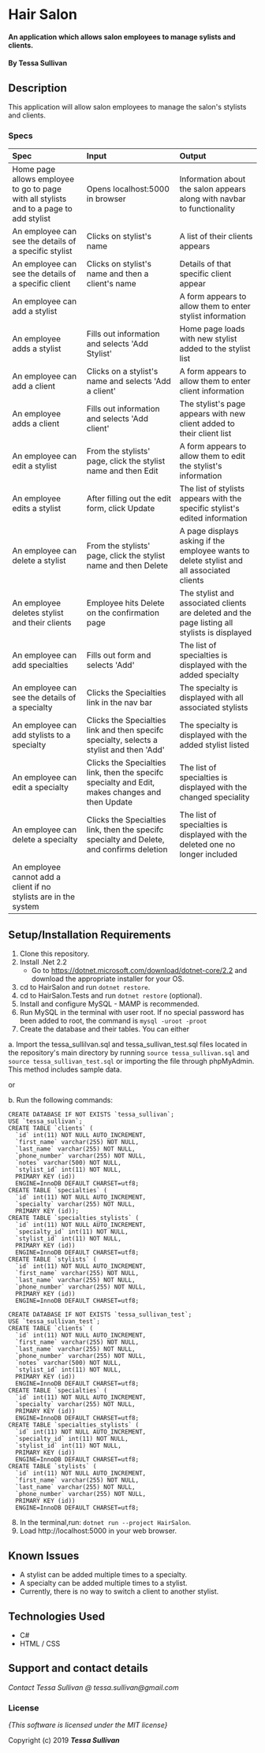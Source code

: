 # Hair Salon

#### An application which allows salon employees to manage sylists and clients.

#### By **Tessa Sullivan**

## Description
This application will allow salon employees to manage the salon's stylists and clients.


### Specs
| Spec | Input | Output |
| :-------------     | :------------- | :------------- |
| Home page allows employee to go to page with all stylists and to a page to add stylist | Opens localhost:5000 in browser | Information about the salon appears along with navbar to functionality|
| An employee can see the details of a specific stylist | Clicks on stylist's name | A list of their clients appears |
| An employee can see the details of a specific client | Clicks on stylist's name and then a client's name | Details of that specific client appear |
| An employee can add a stylist | | A form appears to allow them to enter stylist information | 
| An employee adds a stylist | Fills out information and selects 'Add Stylist' | Home page loads with new stylist added to the stylist list |
| An employee can add a client | Clicks on a stylist's name and selects 'Add a client' | A form appears to allow them to enter client information | 
| An employee adds a client | Fills out information and selects 'Add client'| The stylist's page appears with new client added to their client list |
| An employee can edit a stylist | From the stylists' page, click the stylist name and then Edit | A form appears to allow them to edit the stylist's information|
| An employee edits a stylist | After filling out the edit form, click Update | The list of stylists appears with the specific stylist's edited information |
| An employee can delete a stylist | From the stylists' page, click the stylist name and then Delete | A page displays asking if the employee wants to delete stylist and all associated clients|
| An employee deletes stylist and their clients | Employee hits Delete on the confirmation page | The stylist and associated clients are deleted and the page listing all stylists is displayed |
| An employee can add specialties | Fills out form and selects 'Add' | The list of specialties is displayed with the added specialty|
| An employee can see the details of a specialty | Clicks the Specialties link in the nav bar | The specialty is displayed with all associated stylists|
| An employee can add stylists to a specialty | Clicks the Specialties link and then specifc specialty, selects a stylist and then 'Add'| The specialty is displayed with the added stylist listed |
| An employee can edit a specialty | Clicks the Specialties link, then the specifc specialty and Edit, makes changes and then Update | The list of specialties is displayed with the changed speciality|
| An employee can delete a specialty | Clicks the Specialties link, then the specifc specialty and Delete, and confirms deletion | The list of specialties is displayed with the deleted one no longer included | 
| An employee cannot add a client if no stylists are in the system|


## Setup/Installation Requirements


1. Clone this repository.
2. Install .Net 2.2 
    * Go to https://dotnet.microsoft.com/download/dotnet-core/2.2 and download the appropriate installer for your OS.
3. cd to HairSalon and run ```dotnet restore```.
4. cd to HairSalon.Tests and run ```dotnet restore``` (optional).
5. Install and configure MySQL - MAMP is recommended.
6. Run MySQL in the terminal with user root.  If no special password has been added to root, the command is ```mysql -uroot -proot```
7. Create the database and their tables.  You can either  

  a. Import the tessa_sullilvan.sql and tessa_sullivan_test.sql files located in the repository's main directory by running ```source tessa_sullivan.sql``` and ```source tessa_sullivan_test.sql``` or importing the file through phpMyAdmin. This method includes sample data.
   
  or 
  
  b. Run the following commands:
  
    CREATE DATABASE IF NOT EXISTS `tessa_sullivan`;  
    USE `tessa_sullivan`;   
    CREATE TABLE `clients` (  
      `id` int(11) NOT NULL AUTO_INCREMENT,
      `first_name` varchar(255) NOT NULL,
      `last_name` varchar(255) NOT NULL,
      `phone_number` varchar(255) NOT NULL,
      `notes` varchar(500) NOT NULL,
      `stylist_id` int(11) NOT NULL,  
      PRIMARY KEY (id))
      ENGINE=InnoDB DEFAULT CHARSET=utf8;
    CREATE TABLE `specialties` (
      `id` int(11) NOT NULL AUTO_INCREMENT,
      `specialty` varchar(255) NOT NULL,
      PRIMARY KEY (id));
    CREATE TABLE `specialties_stylists` (
      `id` int(11) NOT NULL AUTO_INCREMENT,
      `specialty_id` int(11) NOT NULL,
      `stylist_id` int(11) NOT NULL,
      PRIMARY KEY (id))
      ENGINE=InnoDB DEFAULT CHARSET=utf8;
    CREATE TABLE `stylists` (
      `id` int(11) NOT NULL AUTO_INCREMENT,
      `first_name` varchar(255) NOT NULL,
      `last_name` varchar(255) NOT NULL,
      `phone_number` varchar(255) NOT NULL, 
      PRIMARY KEY (id))
      ENGINE=InnoDB DEFAULT CHARSET=utf8;

    CREATE DATABASE IF NOT EXISTS `tessa_sullivan_test`;
    USE `tessa_sullivan_test`;
    CREATE TABLE `clients` (
      `id` int(11) NOT NULL AUTO_INCREMENT,
      `first_name` varchar(255) NOT NULL,
      `last_name` varchar(255) NOT NULL,
      `phone_number` varchar(255) NOT NULL,
      `notes` varchar(500) NOT NULL,
      `stylist_id` int(11) NOT NULL,  
      PRIMARY KEY (id))
      ENGINE=InnoDB DEFAULT CHARSET=utf8;
    CREATE TABLE `specialties` (
      `id` int(11) NOT NULL AUTO_INCREMENT,
      `specialty` varchar(255) NOT NULL,
      PRIMARY KEY (id))
      ENGINE=InnoDB DEFAULT CHARSET=utf8;
    CREATE TABLE `specialties_stylists` (
      `id` int(11) NOT NULL AUTO_INCREMENT,
      `specialty_id` int(11) NOT NULL,
      `stylist_id` int(11) NOT NULL,
      PRIMARY KEY (id))
      ENGINE=InnoDB DEFAULT CHARSET=utf8;
    CREATE TABLE `stylists` (
      `id` int(11) NOT NULL AUTO_INCREMENT,
      `first_name` varchar(255) NOT NULL,
      `last_name` varchar(255) NOT NULL,
      `phone_number` varchar(255) NOT NULL, 
      PRIMARY KEY (id))
      ENGINE=InnoDB DEFAULT CHARSET=utf8;

8. In the terminal,run: ```dotnet run --project HairSalon```.
9. Load http://localhost:5000 in your web browser.


## Known Issues
* A stylist can be added multiple times to a specialty.
* A specialty can be added multiple times to a stylist.
* Currently, there is no way to switch a client to another stylist.

## Technologies Used

* C#
* HTML / CSS

## Support and contact details

_Contact Tessa Sullivan @ tessa.sullivan@gmail.com_

### License

*{This software is licensed under the MIT license}*

Copyright (c) 2019 **_Tessa Sullivan_**
